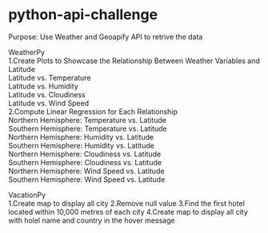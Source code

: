 # python-api-challenge
Purpose: Use Weather and Geoapify API to retrive the data <br>

WeatherPy <br>
1.Create Plots to Showcase the Relationship Between Weather Variables and Latitude<br>
Latitude vs. Temperature <br>
Latitude vs. Humidity<br>
Latitude vs. Cloudiness<br>
Latitude vs. Wind Speed<br>
2.Compute Linear Regression for Each Relationship<br>
Northern Hemisphere: Temperature vs. Latitude<br>
Southern Hemisphere: Temperature vs. Latitude<br>
Northern Hemisphere: Humidity vs. Latitude<br>
Southern Hemisphere: Humidity vs. Latitude<br>
Northern Hemisphere: Cloudiness vs. Latitude<br>
Southern Hemisphere: Cloudiness vs. Latitude<br>
Northern Hemisphere: Wind Speed vs. Latitude<br>
Southern Hemisphere: Wind Speed vs. Latitude<br>

VacationPy <br>
1.Create map to display all city 
2.Remove null value 
3.Find the first hotel located within 10,000 metres of each city
4.Create map to display all city with holel name and country in the hover message

